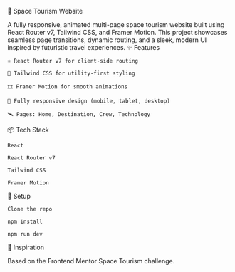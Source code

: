 🚀 Space Tourism Website

A fully responsive, animated multi-page space tourism website built using React Router v7, Tailwind CSS, and Framer Motion. This project showcases seamless page transitions, dynamic routing, and a sleek, modern UI inspired by futuristic travel experiences.
✨ Features

    ⚛️ React Router v7 for client-side routing

    🎨 Tailwind CSS for utility-first styling

    🎞️ Framer Motion for smooth animations

    🌙 Fully responsive design (mobile, tablet, desktop)

    🛰️ Pages: Home, Destination, Crew, Technology

📦 Tech Stack

    React

    React Router v7

    Tailwind CSS

    Framer Motion

🔧 Setup

    Clone the repo

    npm install

    npm run dev

🎯 Inspiration

Based on the Frontend Mentor Space Tourism challenge.
